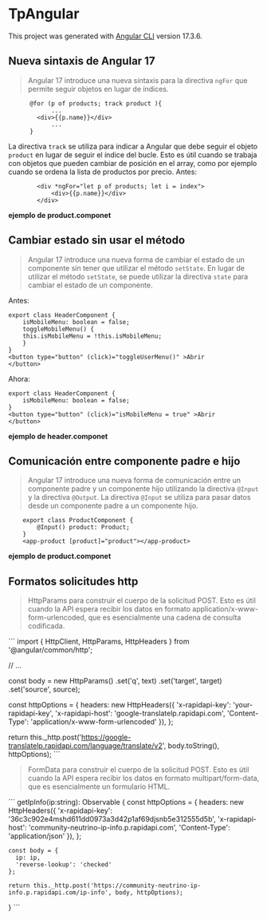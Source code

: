 # TpAngular

This project was generated with [Angular CLI](https://github.com/angular/angular-cli) version 17.3.6.

## Nueva sintaxis de Angular 17
> Angular 17 introduce una nueva sintaxis para la directiva `ngFor` que permite seguir objetos en lugar de índices.


          @for (p of products; track product ){
                ...
            <div>{{p.name}}</div>
                ...
          }


La directiva `track` se utiliza para indicar a Angular que debe seguir el objeto `product` en lugar de seguir el índice del bucle. Esto es útil cuando se trabaja con objetos que pueden cambiar de posición en el array, como por ejemplo cuando se ordena la lista de productos por precio.
Antes:

            <div *ngFor="let p of products; let i = index">
                <div>{{p.name}}</div>
            </div>
**ejemplo de product.componet**

## Cambiar estado sin usar el método
> Angular 17 introduce una nueva forma de cambiar el estado de un componente sin tener que utilizar el método `setState`.
 En lugar de utilizar el método `setState`, se puede utilizar la directiva `state` para cambiar el estado de un componente.

Antes: 
 
    export class HeaderComponent {
        isMobileMenu: boolean = false;
        toggleMobileMenu() {
        this.isMobileMenu = !this.isMobileMenu;
        }
    }
    <button type="button" (click)="toggleUserMenu()" >Abrir
    </button>

Ahora:

    export class HeaderComponent {
        isMobileMenu: boolean = false;
    }
    <button type="button" (click)="isMobileMenu = true" >Abrir
    </button>

**ejemplo de header.componet**

## Comunicación entre componente padre e hijo
> Angular 17 introduce una nueva forma de comunicación entre un componente padre y un componente hijo utilizando la directiva `@Input` y la directiva `@Output`.
 La directiva `@Input` se utiliza para pasar datos desde un componente padre a un componente hijo.

        export class ProductComponent {
            @Input() product: Product;
        }
        <app-product [product]="product"></app-product>
**ejemplo de product.componet**


## Formatos solicitudes http

>  HttpParams para construir el cuerpo de la solicitud POST. Esto es útil cuando la API espera recibir los datos en formato application/x-www-form-urlencoded, que es esencialmente una cadena de consulta codificada.


´´´
import { HttpClient, HttpParams, HttpHeaders } from '@angular/common/http';

// ...

const body = new HttpParams()
.set('q', text)
.set('target', target)
.set('source', source);

const httpOptions = {
headers: new HttpHeaders({
'x-rapidapi-key': 'your-rapidapi-key',
'x-rapidapi-host': 'google-translatelp.rapidapi.com',
'Content-Type': 'application/x-www-form-urlencoded'
}),
};

return this._http.post('https://google-translatelp.rapidapi.com/language/translate/v2', body.toString(), httpOptions);
´´´

> FormData para construir el cuerpo de la solicitud POST. Esto es útil cuando la API espera recibir los datos en formato multipart/form-data, que es esencialmente un formulario HTML.

´´´
getIpInfo(ip:string): Observable<any> {
const httpOptions = {
headers: new HttpHeaders({
'x-rapidapi-key': '36c3c902e4mshd611dd0973a3d42p1af69djsnb5e312555d5b',
'x-rapidapi-host': 'community-neutrino-ip-info.p.rapidapi.com',
'Content-Type': 'application/json'
}),
};

    const body = {
      ip: ip,
      'reverse-lookup': 'checked'
    };

    return this._http.post('https://community-neutrino-ip-info.p.rapidapi.com/ip-info', body, httpOptions);
}
´´´
